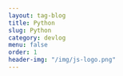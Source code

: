 ```yaml
---
layout: tag-blog
title: Python
slug: Python
category: devlog
menu: false
order: 1
header-img: "/img/js-logo.png"
---
```

